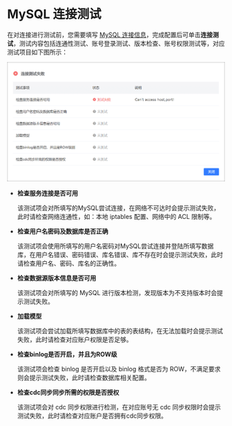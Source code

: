 # MySQL 连接测试

在对连接进行测试前，您需要填写 [MySQL 连接信息](../connect-database/connect-mysql.md)，完成配置后可单击**连接测试**，测试内容包括连通性测试、账号登录测试、版本检查、账号权限测试等，对应测试项目如下图所示：

![](../../images/ts_mysql_2.png)



- **检查服务连接是否可用**

  该测试项会对所填写的MySQL尝试连接，在网络不可达时会提示测试失败，此时请检查网络连通性，如：本地 iptables 配置、网络中的 ACL 限制等。

- **检查用户名密码及数据库是否正确**

  该测试项会使用所填写的用户名密码对MySQL尝试连接并登陆所填写数据库，在用户名错误、密码错误、库名错误、库不存在时会提示测试失败，此时请检查用户名、密码、库名的正确性。

- **检查数据源版本信息是否可用**

  该测试项会对所填写的 MySQL 进行版本检测，发现版本为不支持版本时会提示测试失败。

- **加载模型**

  该测试项会尝试加载所填写数据库中的表的表结构，在无法加载时会提示测试失败，此时请检查对应账户权限是否足够。

- **检查binlog是否开启，并且为ROW级**

  该测试项会检查 binlog 是否开启以及 binlog 格式是否为 ROW，不满足要求则会提示测试失败，此时请检查数据库相关配置。

- **检查cdc同步同步所需的权限是否授权**

  该测试项会对 cdc 同步权限进行检测，在对应账号无 cdc 同步权限时会提示测试失败，此时请检查对应账户是否拥有cdc同步权限。
